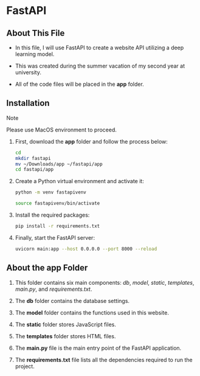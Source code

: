 # FastAPI

## About This File
- In this file, I will use FastAPI to create a website API utilizing a deep learning model.

- This was created during the summer vacation of my second year at university.

- All of the code files will be placed in the **app** folder.

## Installation

>[!NOTE]
>Please use MacOS environment to proceed.

1. First, download the **app** folder and follow the process below:
    ```bash
    cd
    mkdir fastapi
    mv ~/Downloads/app ~/fastapi/app
    cd fastapi/app
    ```

2. Create a Python virtual environment and activate it:
    ```bash
    python -m venv fastapivenv
    ```

    ```bash
    source fastapivenv/bin/activate
    ```

3. Install the required packages:
    ```bash
    pip install -r requirements.txt
    ```

4. Finally, start the FastAPI server:
    ```bash
    uvicorn main:app --host 0.0.0.0 --port 8000 --reload
    ```


## About the **app** Folder

1. This folder contains six main components: *db*, *model*, *static*, *templates*, *main.py*, and *requirements.txt*.

2. The **db** folder contains the database settings.

3. The **model** folder contains the functions used in this website.

4. The **static** folder stores JavaScript files.

5. The **templates** folder stores HTML files.

6. The **main.py** file is the main entry point of the FastAPI application.

7. The **requirements.txt** file lists all the dependencies required to run the project.

